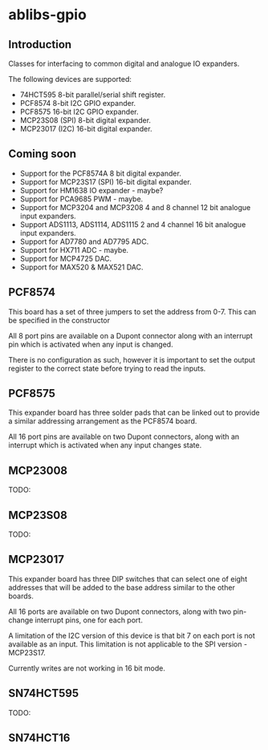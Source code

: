 # ablibs-gpio

## Introduction

Classes for interfacing to common digital and analogue IO expanders.

The following devices are supported:

* 74HCT595 8-bit parallel/serial shift register.
* PCF8574 8-bit I2C GPIO expander.
* PCF8575 16-bit I2C GPIO expander.
* MCP23S08 (SPI) 8-bit digital expander.
* MCP23017 (I2C) 16-bit digital expander.

## Coming soon

* Support for the PCF8574A 8 bit digital expander.
* Support for MCP23S17 (SPI) 16-bit digital expander.
* Support for HM1638 IO expander - maybe?
* Support for PCA9685 PWM - maybe.
* Support for MCP3204 and MCP3208 4 and 8 channel 12 bit analogue input expanders.
* Support ADS1113, ADS1114, ADS1115 2 and 4 channel 16 bit analogue input expanders.
* Support for AD7780 and AD7795 ADC.
* Support for HX711 ADC - maybe.
* Support for MCP4725 DAC.
* Support for MAX520 & MAX521 DAC.

## PCF8574

This board has a set of three jumpers to set the address from 0-7.  This can be
specified in the constructor

All 8 port pins are available on a Dupont connector along with an interrupt pin
which is activated when any input is changed.

There is no configuration as such, however it is important to set the output register
to the correct state before trying to read the inputs.  

## PCF8575

This expander board has three solder pads that can be linked out to provide a similar
addressing arrangement as the PCF8574 board.

All 16 port pins are available on two Dupont connectors, along with an interrupt which
is activated when any input changes state.

## MCP23008

TODO:

## MCP23S08

TODO:

## MCP23017

This expander board has three DIP switches that can select one of eight addresses that
will be added to the base address similar to the other boards.

All 16 ports are available on two Dupont connectors, along with two pin-change interrupt
pins, one for each port.

A limitation of the I2C version of this device is that bit 7 on each port is not available
as an input.  This limitation is not applicable to the SPI version - MCP23S17.

Currently writes are not working in 16 bit mode.

## SN74HCT595

TODO:

## SN74HCT16
